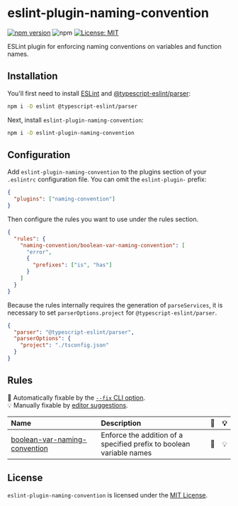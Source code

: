 # eslint-plugin-naming-convention

[![npm version](https://badge.fury.io/js/eslint-plugin-naming-convention.svg)](https://badge.fury.io/js/eslint-plugin-naming-convention)
![npm](https://img.shields.io/npm/dt/eslint-plugin-naming-convention)
[![License: MIT](https://img.shields.io/badge/License-MIT-yellow.svg)](https://opensource.org/licenses/MIT)

<!-- ![main workflow](https://github.com/takagimeow/eslint-plugin-naming-convention/actions/workflows/ci.yml/badge.svg) -->

ESLint plugin for enforcing naming conventions on variables and function names.

## Installation

You'll first need to install [ESLint](https://eslint.org/) and [@typescript-eslint/parser](https://typescript-eslint.io/packages/parser/):

```sh
npm i -D eslint @typescript-eslint/parser
```

Next, install `eslint-plugin-naming-convention`:

```sh
npm i -D eslint-plugin-naming-convention
```

## Configuration

Add `eslint-plugin-naming-convention` to the plugins section of your `.eslintrc` configuration file. You can omit the `eslint-plugin-` prefix:

```json
{
  "plugins": ["naming-convention"]
}
```

Then configure the rules you want to use under the rules section.

```json
{
  "rules": {
    "naming-convention/boolean-var-naming-convention": [
      "error",
      {
        "prefixes": ["is", "has"]
      }
    ]
  }
}
```

Because the rules internally requires the generation of `parseServices`, it is necessary to set `parserOptions.project` for `@typescript-eslint/parser`.

```json
{
  "parser": "@typescript-eslint/parser",
  "parserOptions": {
    "project": "./tsconfig.json"
  }
}
```

## Rules

<!-- begin auto-generated rules list -->

🔧 Automatically fixable by the [`--fix` CLI option](https://eslint.org/docs/user-guide/command-line-interface#--fix).\
💡 Manually fixable by [editor suggestions](https://eslint.org/docs/developer-guide/working-with-rules#providing-suggestions).

| Name                                                                         | Description                                                          | 🔧  | 💡  |
| :--------------------------------------------------------------------------- | :------------------------------------------------------------------- | :-- | :-- |
| [boolean-var-naming-convention](docs/rules/boolean-var-naming-convention.md) | Enforce the addition of a specified prefix to boolean variable names | 🔧  | 💡  |

<!-- end auto-generated rules list -->

## License

`eslint-plugin-naming-convention` is licensed under the [MIT License](https://opensource.org/license/mit/).
